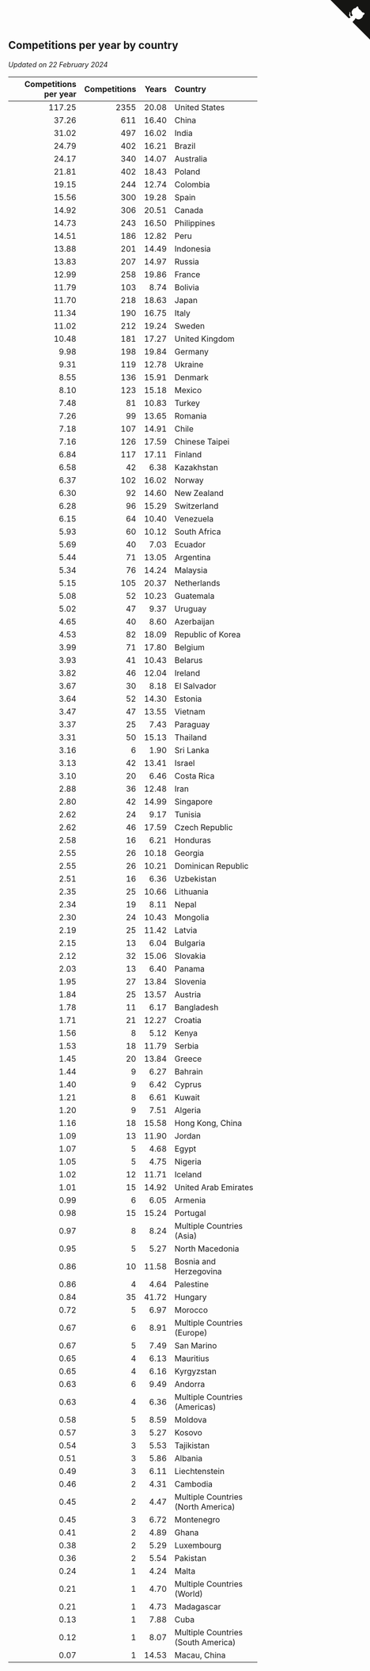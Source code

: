 ## Competitions per year by country

*Updated on 22 February 2024*

| Competitions per year | Competitions | Years | Country |
| ---: | ---: | ---: | :--- |
| 117.25 | 2355 | 20.08 | United States |
| 37.26 | 611 | 16.40 | China |
| 31.02 | 497 | 16.02 | India |
| 24.79 | 402 | 16.21 | Brazil |
| 24.17 | 340 | 14.07 | Australia |
| 21.81 | 402 | 18.43 | Poland |
| 19.15 | 244 | 12.74 | Colombia |
| 15.56 | 300 | 19.28 | Spain |
| 14.92 | 306 | 20.51 | Canada |
| 14.73 | 243 | 16.50 | Philippines |
| 14.51 | 186 | 12.82 | Peru |
| 13.88 | 201 | 14.49 | Indonesia |
| 13.83 | 207 | 14.97 | Russia |
| 12.99 | 258 | 19.86 | France |
| 11.79 | 103 | 8.74 | Bolivia |
| 11.70 | 218 | 18.63 | Japan |
| 11.34 | 190 | 16.75 | Italy |
| 11.02 | 212 | 19.24 | Sweden |
| 10.48 | 181 | 17.27 | United Kingdom |
| 9.98 | 198 | 19.84 | Germany |
| 9.31 | 119 | 12.78 | Ukraine |
| 8.55 | 136 | 15.91 | Denmark |
| 8.10 | 123 | 15.18 | Mexico |
| 7.48 | 81 | 10.83 | Turkey |
| 7.26 | 99 | 13.65 | Romania |
| 7.18 | 107 | 14.91 | Chile |
| 7.16 | 126 | 17.59 | Chinese Taipei |
| 6.84 | 117 | 17.11 | Finland |
| 6.58 | 42 | 6.38 | Kazakhstan |
| 6.37 | 102 | 16.02 | Norway |
| 6.30 | 92 | 14.60 | New Zealand |
| 6.28 | 96 | 15.29 | Switzerland |
| 6.15 | 64 | 10.40 | Venezuela |
| 5.93 | 60 | 10.12 | South Africa |
| 5.69 | 40 | 7.03 | Ecuador |
| 5.44 | 71 | 13.05 | Argentina |
| 5.34 | 76 | 14.24 | Malaysia |
| 5.15 | 105 | 20.37 | Netherlands |
| 5.08 | 52 | 10.23 | Guatemala |
| 5.02 | 47 | 9.37 | Uruguay |
| 4.65 | 40 | 8.60 | Azerbaijan |
| 4.53 | 82 | 18.09 | Republic of Korea |
| 3.99 | 71 | 17.80 | Belgium |
| 3.93 | 41 | 10.43 | Belarus |
| 3.82 | 46 | 12.04 | Ireland |
| 3.67 | 30 | 8.18 | El Salvador |
| 3.64 | 52 | 14.30 | Estonia |
| 3.47 | 47 | 13.55 | Vietnam |
| 3.37 | 25 | 7.43 | Paraguay |
| 3.31 | 50 | 15.13 | Thailand |
| 3.16 | 6 | 1.90 | Sri Lanka |
| 3.13 | 42 | 13.41 | Israel |
| 3.10 | 20 | 6.46 | Costa Rica |
| 2.88 | 36 | 12.48 | Iran |
| 2.80 | 42 | 14.99 | Singapore |
| 2.62 | 24 | 9.17 | Tunisia |
| 2.62 | 46 | 17.59 | Czech Republic |
| 2.58 | 16 | 6.21 | Honduras |
| 2.55 | 26 | 10.18 | Georgia |
| 2.55 | 26 | 10.21 | Dominican Republic |
| 2.51 | 16 | 6.36 | Uzbekistan |
| 2.35 | 25 | 10.66 | Lithuania |
| 2.34 | 19 | 8.11 | Nepal |
| 2.30 | 24 | 10.43 | Mongolia |
| 2.19 | 25 | 11.42 | Latvia |
| 2.15 | 13 | 6.04 | Bulgaria |
| 2.12 | 32 | 15.06 | Slovakia |
| 2.03 | 13 | 6.40 | Panama |
| 1.95 | 27 | 13.84 | Slovenia |
| 1.84 | 25 | 13.57 | Austria |
| 1.78 | 11 | 6.17 | Bangladesh |
| 1.71 | 21 | 12.27 | Croatia |
| 1.56 | 8 | 5.12 | Kenya |
| 1.53 | 18 | 11.79 | Serbia |
| 1.45 | 20 | 13.84 | Greece |
| 1.44 | 9 | 6.27 | Bahrain |
| 1.40 | 9 | 6.42 | Cyprus |
| 1.21 | 8 | 6.61 | Kuwait |
| 1.20 | 9 | 7.51 | Algeria |
| 1.16 | 18 | 15.58 | Hong Kong, China |
| 1.09 | 13 | 11.90 | Jordan |
| 1.07 | 5 | 4.68 | Egypt |
| 1.05 | 5 | 4.75 | Nigeria |
| 1.02 | 12 | 11.71 | Iceland |
| 1.01 | 15 | 14.92 | United Arab Emirates |
| 0.99 | 6 | 6.05 | Armenia |
| 0.98 | 15 | 15.24 | Portugal |
| 0.97 | 8 | 8.24 | Multiple Countries (Asia) |
| 0.95 | 5 | 5.27 | North Macedonia |
| 0.86 | 10 | 11.58 | Bosnia and Herzegovina |
| 0.86 | 4 | 4.64 | Palestine |
| 0.84 | 35 | 41.72 | Hungary |
| 0.72 | 5 | 6.97 | Morocco |
| 0.67 | 6 | 8.91 | Multiple Countries (Europe) |
| 0.67 | 5 | 7.49 | San Marino |
| 0.65 | 4 | 6.13 | Mauritius |
| 0.65 | 4 | 6.16 | Kyrgyzstan |
| 0.63 | 6 | 9.49 | Andorra |
| 0.63 | 4 | 6.36 | Multiple Countries (Americas) |
| 0.58 | 5 | 8.59 | Moldova |
| 0.57 | 3 | 5.27 | Kosovo |
| 0.54 | 3 | 5.53 | Tajikistan |
| 0.51 | 3 | 5.86 | Albania |
| 0.49 | 3 | 6.11 | Liechtenstein |
| 0.46 | 2 | 4.31 | Cambodia |
| 0.45 | 2 | 4.47 | Multiple Countries (North America) |
| 0.45 | 3 | 6.72 | Montenegro |
| 0.41 | 2 | 4.89 | Ghana |
| 0.38 | 2 | 5.29 | Luxembourg |
| 0.36 | 2 | 5.54 | Pakistan |
| 0.24 | 1 | 4.24 | Malta |
| 0.21 | 1 | 4.70 | Multiple Countries (World) |
| 0.21 | 1 | 4.73 | Madagascar |
| 0.13 | 1 | 7.88 | Cuba |
| 0.12 | 1 | 8.07 | Multiple Countries (South America) |
| 0.07 | 1 | 14.53 | Macau, China |


<a href="https://github.com/jonatanklosko/wca_statistics" class="github-corner" aria-label="View source on Github"><svg width="80" height="80" viewBox="0 0 250 250" style="fill:#151513; color:#fff; position: absolute; top: 0; border: 0; right: 0;" aria-hidden="true"><path d="M0,0 L115,115 L130,115 L142,142 L250,250 L250,0 Z"></path><path d="M128.3,109.0 C113.8,99.7 119.0,89.6 119.0,89.6 C122.0,82.7 120.5,78.6 120.5,78.6 C119.2,72.0 123.4,76.3 123.4,76.3 C127.3,80.9 125.5,87.3 125.5,87.3 C122.9,97.6 130.6,101.9 134.4,103.2" fill="currentColor" style="transform-origin: 130px 106px;" class="octo-arm"></path><path d="M115.0,115.0 C114.9,115.1 118.7,116.5 119.8,115.4 L133.7,101.6 C136.9,99.2 139.9,98.4 142.2,98.6 C133.8,88.0 127.5,74.4 143.8,58.0 C148.5,53.4 154.0,51.2 159.7,51.0 C160.3,49.4 163.2,43.6 171.4,40.1 C171.4,40.1 176.1,42.5 178.8,56.2 C183.1,58.6 187.2,61.8 190.9,65.4 C194.5,69.0 197.7,73.2 200.1,77.6 C213.8,80.2 216.3,84.9 216.3,84.9 C212.7,93.1 206.9,96.0 205.4,96.6 C205.1,102.4 203.0,107.8 198.3,112.5 C181.9,128.9 168.3,122.5 157.7,114.1 C157.9,116.9 156.7,120.9 152.7,124.9 L141.0,136.5 C139.8,137.7 141.6,141.9 141.8,141.8 Z" fill="currentColor" class="octo-body"></path></svg></a><style>.github-corner:hover .octo-arm{animation:octocat-wave 560ms ease-in-out}@keyframes octocat-wave{0%,100%{transform:rotate(0)}20%,60%{transform:rotate(-25deg)}40%,80%{transform:rotate(10deg)}}@media (max-width:500px){.github-corner:hover .octo-arm{animation:none}.github-corner .octo-arm{animation:octocat-wave 560ms ease-in-out}}</style>
